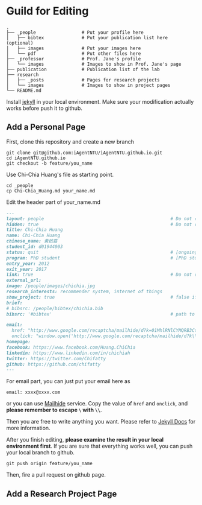 # Guild for Editing

```
.
├── _people                 # Put your profile here
│   ├── bibtex              # Put your publication list here (optional)
│   ├── images              # Put your images here
│   └── pdf                 # Put other files here
├── _professor              # Prof. Jane's profile
│   └── images              # Images to show in Prof. Jane's page
├── publication             # Publication list of the lab
├── research          
│   ├── _posts              # Pages for research projects
│   └── images              # Images to show in project pages
└── README.md
```

Install [jekyll](https://jekyllrb.com) in your local environment. Make sure your modification actually works before push it to github.


## Add a Personal Page
First, clone this repository and create a new branch
```Shell
git clone git@github.com:iAgentNTU/iAgentNTU.github.io.git
cd iAgentNTU.github.io
git checkout -b feature/you_name
```

Use Chi-Chia Huang's file as starting point.
```Shell
cd _people
cp Chi-Chia_Huang.md your_name.md
```

Edit the header part of your_name.md
```Markdown
---
layout: people                                               # Do not change
hidden: true                                                 # Do not change
title: Chi-Chia Huang
name: Chi-Chia Huang
chinese_name: 黃啟嘉
student_id: d01944003
status: quit                                                 # [ongoing|graduated|quit]
program: PhD student                                         # [PhD student|Master student|Undergraduate]
entry_year: 2012
exit_year: 2017
link: true                                                   # Do not change
external_url:
image: /people/images/chichia.jpg
research_interests: recommender system, internet of things
show_project: true                                           # false if you do not have any project yet
brief: 
# bibsrc: /people/bibtex/chichia.bib
bibsrc: '#bibtex'                                            # path to bib file or DOM id 

email:
  href: "http://www.google.com/recaptcha/mailhide/d?k=01MhlRNlCYMQRB3CtGk9pPWQ==&amp;c=Seat9oiuZshm6ibK_MUDZilOr7fBybQahRY7P83oUwM="
  onclick: "window.open('http://www.google.com/recaptcha/mailhide/d?k\\07501MhlRNlCYMQRB3CtGk9pPWQ\\75\\75\\46c\\75Seat9oiuZshm6ibK_MUDZilOr7fBybQahRY7P83oUwM\\075', '', 'toolbar=0,scrollbars=0,location=0,statusbar=0,menubar=0,resizable=0,width=500,height=300'); return false;"
homepage: 
facebook: https://www.facebook.com/Huang.ChiChia
linkedin: https://www.linkedin.com/in/chichiah
twitter: https://twitter.com/Chifatty
github: https://github.com/chifatty
---
```
For email part, you can just put your email here as
```
email: xxxx@xxxx.com
```
or you can use [Mailhide](https://www.google.com/recaptcha/admin#mailhide) service. Copy the value of `href` and `onclick`, and __please remember to escape `\` with `\\`__.

Then you are free to write anything you want. Please refer to [Jekyll Docs](https://jekyllrb.com/docs/posts/) for more information.

After you finish editing, __please examine the result in your local environment first__. If you are sure that everything works well, you can push your local branch to github.
```Shell
git push origin feature/you_name
```

Then, fire a pull request on github page.

## Add a Research Project Page
